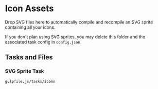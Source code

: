 # Icon Assets

Drop SVG files here to automatically compile and recompile an SVG sprite containing all your icons.

If you don't plan using SVG sprites, you may delete this folder and the associated task config in `config.json`.

## Tasks and Files
### SVG Sprite Task
```
gulpfile.js/tasks/icons
```
